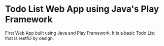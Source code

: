 Todo List Web App using Java's Play Framework
=======================

First Web App built using Java and Play Framework. It is a basic Todo List that is restful by design.
